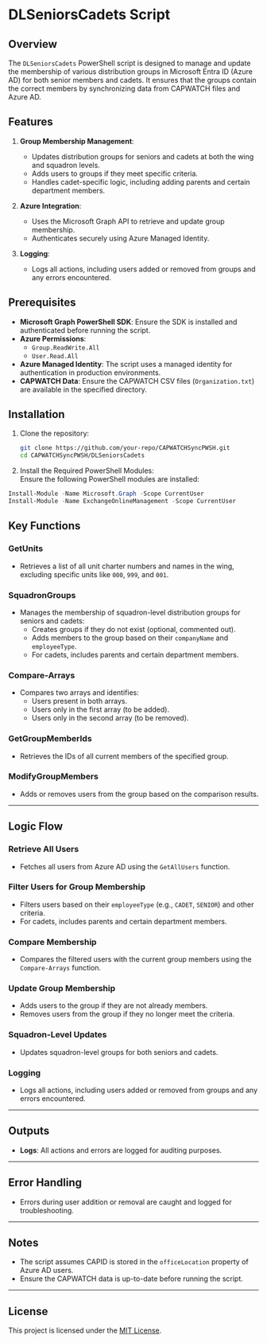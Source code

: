 # DLSeniorsCadets Script

## Overview

The `DLSeniorsCadets` PowerShell script is designed to manage and update the membership of various distribution groups in Microsoft Entra ID (Azure AD) for both senior members and cadets. It ensures that the groups contain the correct members by synchronizing data from CAPWATCH files and Azure AD.

## Features

1. **Group Membership Management**:
   - Updates distribution groups for seniors and cadets at both the wing and squadron levels.
   - Adds users to groups if they meet specific criteria.
   - Handles cadet-specific logic, including adding parents and certain department members.

2. **Azure Integration**:
   - Uses the Microsoft Graph API to retrieve and update group membership.
   - Authenticates securely using Azure Managed Identity.

3. **Logging**:
   - Logs all actions, including users added or removed from groups and any errors encountered.

## Prerequisites

- **Microsoft Graph PowerShell SDK**: Ensure the SDK is installed and authenticated before running the script.
- **Azure Permissions**:
  - `Group.ReadWrite.All`
  - `User.Read.All`
- **Azure Managed Identity**: The script uses a managed identity for authentication in production environments.
- **CAPWATCH Data**: Ensure the CAPWATCH CSV files (`Organization.txt`) are available in the specified directory.

## Installation

1. Clone the repository:
   ```bash
   git clone https://github.com/your-repo/CAPWATCHSyncPWSH.git
   cd CAPWATCHSyncPWSH/DLSeniorsCadets

2. Install the Required PowerShell Modules:  
Ensure the following PowerShell modules are installed:
```powershell
Install-Module -Name Microsoft.Graph -Scope CurrentUser
Install-Module -Name ExchangeOnlineManagement -Scope CurrentUser
```

## Key Functions

### GetUnits
- Retrieves a list of all unit charter numbers and names in the wing, excluding specific units like `000`, `999`, and `001`.

### SquadronGroups
- Manages the membership of squadron-level distribution groups for seniors and cadets:
  - Creates groups if they do not exist (optional, commented out).
  - Adds members to the group based on their `companyName` and `employeeType`.
  - For cadets, includes parents and certain department members.

### Compare-Arrays
- Compares two arrays and identifies:
  - Users present in both arrays.
  - Users only in the first array (to be added).
  - Users only in the second array (to be removed).

### GetGroupMemberIds
- Retrieves the IDs of all current members of the specified group.

### ModifyGroupMembers
- Adds or removes users from the group based on the comparison results.

---

## Logic Flow

### Retrieve All Users
- Fetches all users from Azure AD using the `GetAllUsers` function.

### Filter Users for Group Membership
- Filters users based on their `employeeType` (e.g., `CADET`, `SENIOR`) and other criteria.
- For cadets, includes parents and certain department members.

### Compare Membership
- Compares the filtered users with the current group members using the `Compare-Arrays` function.

### Update Group Membership
- Adds users to the group if they are not already members.
- Removes users from the group if they no longer meet the criteria.

### Squadron-Level Updates
- Updates squadron-level groups for both seniors and cadets.

### Logging
- Logs all actions, including users added or removed from groups and any errors encountered.

---

## Outputs

- **Logs**: All actions and errors are logged for auditing purposes.

---

## Error Handling

- Errors during user addition or removal are caught and logged for troubleshooting.

---

## Notes

- The script assumes CAPID is stored in the `officeLocation` property of Azure AD users.
- Ensure the CAPWATCH data is up-to-date before running the script.

---

## License

This project is licensed under the [MIT License](LICENSE).
